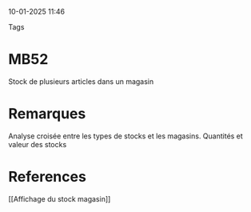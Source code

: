 10-01-2025 11:46

Tags 

# MB52

Stock de plusieurs articles dans un magasin
# Remarques

Analyse croisée entre les types de stocks et les magasins. Quantités et valeur des stocks
# References
[[Affichage du stock magasin]]